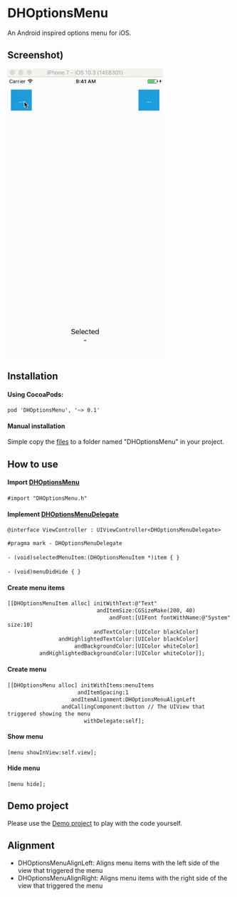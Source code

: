 DHOptionsMenu
=============
An Android inspired options menu for iOS.

## Screenshot)
<img src="https://github.com/dhumblet/DHOptionsMenu/blob/master/Demo.gif" width="350">

## Installation

#### Using CocoaPods:
```
pod 'DHOptionsMenu', '~> 0.1'
```

#### Manual installation

Simple copy the [files](https://github.com/dhumblet/DHOptionsMenu/tree/master/DHOptionsMenu) to a folder named "DHOptionsMenu" in your project.

## How to use

#### Import [DHOptionsMenu](https://github.com/dhumblet/DHOptionsMenu/blob/master/DHOptionsMenu/DHOptionsMenu.h)
``` objc
#import "DHOptionsMenu.h"
```

#### Implement [DHOptionsMenuDelegate](https://github.com/dhumblet/DHOptionsMenu/blob/master/DHOptionsMenu/DHOptionsMenu.h)
``` objc
@interface ViewController : UIViewController<DHOptionsMenuDelegate>
``` 

``` objc
#pragma mark - DHOptionsMenuDelegate 

- (void)selectedMenuItem:(DHOptionsMenuItem *)item { }

- (void)menuDidHide { }
``` 

#### Create menu items
``` objc
[[DHOptionsMenuItem alloc] initWithText:@"Text"
                            andItemSize:CGSizeMake(200, 40)
                                andFont:[UIFont fontWithName:@"System" size:10]
                           andTextColor:[UIColor blackColor]
                andHighlightedTextColor:[UIColor blackColor]
                     andBackgroundColor:[UIColor whiteColor]
          andHighlightedBackgroundColor:[UIColor whiteColor]];
``` 

#### Create menu 
``` objc
[[DHOptionsMenu alloc] initWithItems:menuItems
	                  andItemSpacing:1
                    andItemAlignment:DHOptionsMenuAlignLeft
                 andCallingComponent:button // The UIView that triggered showing the menu
                        withDelegate:self];
``` 

#### Show menu
``` objc
[menu showInView:self.view];
``` 

#### Hide menu 
``` objc
[menu hide];
``` 

## Demo project

Please use the [Demo project](https://github.com/dhumblet/DHOptionsMenu/tree/master/DHOptionsMenuDemo) to play with the code yourself.

## Alignment
- DHOptionsMenuAlignLeft: Aligns menu items with the left side of the view that triggered the menu
- DHOptionsMenuAlignRight: Aligns menu items with the right side of the view that triggered the menu
    